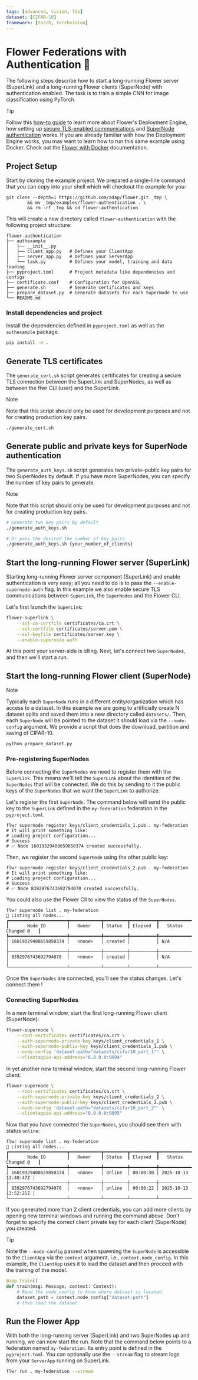 ```yaml
---
tags: [advanced, vision, fds]
dataset: [CIFAR-10]
framework: [torch, torchvision]
---
```


# Flower Federations with Authentication 🧪

The following steps describe how to start a long-running Flower server (SuperLink) and a long-running Flower clients (SuperNode) with authentication enabled. The task is to train a simple CNN for image classification using PyTorch.

> [!TIP]
> Follow this [how-to guide](https://flower.ai/docs/framework/how-to-run-flower-with-deployment-engine.html) to learn more about Flower's Deployment Engine, how setting up [secure TLS-enabled communications](https://flower.ai/docs/framework/how-to-enable-tls-connections.html) and [SuperNode authentication](https://flower.ai/docs/framework/how-to-authenticate-supernodes.html) works. If you are already familiar with how the Deployment Engine works, you may want to learn how to run this same example using Docker. Check out the [Flower with Docker](https://flower.ai/docs/framework/docker/index.html) documentation.

## Project Setup

Start by cloning the example project. We prepared a single-line command that you can copy into your shell which will checkout the example for you:

```shell
git clone --depth=1 https://github.com/adap/flower.git _tmp \
        && mv _tmp/examples/flower-authentication . \
        && rm -rf _tmp && cd flower-authentication
```

This will create a new directory called `flower-authentication` with the following project structure:

```shell
flower-authentication
├── authexample
│   ├── __init__.py
│   ├── client_app.py   # Defines your ClientApp
│   ├── server_app.py   # Defines your ServerApp
│   └── task.py         # Defines your model, training and data loading
├── pyproject.toml      # Project metadata like dependencies and configs
├── certificate.conf    # Configuration for OpenSSL
├── generate.sh         # Generate certificates and keys
├── prepare_dataset.py  # Generate datasets for each SuperNode to use
└── README.md
```

### Install dependencies and project

Install the dependencies defined in `pyproject.toml` as well as the `authexample` package.

```bash
pip install -e .
```

## Generate TLS certificates

The `generate_cert.sh` script generates certificates for creating a secure TLS connection between the SuperLink and SuperNodes, as well as between the flwr CLI (user) and the SuperLink.

> [!NOTE]
> Note that this script should only be used for development purposes and not for creating production key pairs.

```bash
./generate_cert.sh
```

## Generate public and private keys for SuperNode authentication

The `generate_auth_keys.sh` script generates two private–public key pairs for two SuperNodes by default. If you have more SuperNodes, you can specify the number of key pairs to generate.

> [!NOTE]
> Note that this script should only be used for development purposes and not for creating production key pairs.

```bash
# Generate two key pairs by default
./generate_auth_keys.sh

# Or pass the desired the number of key pairs
./generate_auth_keys.sh {your_number_of_clients}
```

## Start the long-running Flower server (SuperLink)

Starting long-running Flower server component (SuperLink) and enable authentication is very easy; all you need to do is to pass the `--enable-supernode-auth` flag. In this example we also enable secure TLS communications between `SuperLink`, the `SuperNodes` and the Flower CLI.

Let's first launch the `SuperLink`:

```bash
flower-superlink \
    --ssl-ca-certfile certificates/ca.crt \
    --ssl-certfile certificates/server.pem \
    --ssl-keyfile certificates/server.key \
    --enable-supernode-auth
```

At this point your server-side is idling. Next, let's connect two `SuperNode`s, and then we'll start a run.

## Start the long-running Flower client (SuperNode)

> [!NOTE]
> Typically each `SuperNode` runs in a different entity/organization which has access to a dataset. In this example we are going to artificially create N dataset splits and saved them into a new directory called `datasets/`. Then, each `SuperNode` will be pointed to the dataset it should load via the `--node-config` argument. We provide a script that does the download, partition and saving of CIFAR-10.

```bash
python prepare_dataset.py
```

### Pre-registering SuperNodes

Before connecting the `SuperNodes` we need to register them with the `SuperLink`. This means we'll tell the `SuperLink` about the identities of the `SuperNodes` that will be connected. We do this by sending to it the public keys of the `SuperNodes` that we want the `SuperLink` to authorize.

Let's register the first `SuperNode`. The command below will send the public key to the `SuperLink` defined in the `my-federation` federation in the `pyproject.toml`.

```shell
flwr supernode register keys/client_credentials_1.pub . my-federation
# It will print something like:
# Loading project configuration...
# Success
# ✅ Node 16019329408659850374 created successfully.
```

Then, we register the second `SuperNode` using the other public key:

```shell
flwr supernode register keys/client_credentials_2.pub . my-federation
# It will print something like:
# Loading project configuration...
# Success
# ✅ Node 8392976743692794070 created successfully.
```

You could also use the Flower ClI to view the status of the `SuperNodes`.

```shell
flwr supernode list . my-federation
📄 Listing all nodes...
┏━━━━━━━━━━━━━━━━━━━━━━┳━━━━━━━━━━━━┳━━━━━━━━━┳━━━━━━━━━━┳━━━━━━━━━━━━━━━━━━━━━━┓
┃       Node ID        ┃   Owner    ┃ Status  ┃ Elapsed  ┃   Status Changed @   ┃
┡━━━━━━━━━━━━━━━━━━━━━━╇━━━━━━━━━━━━╇━━━━━━━━━╇━━━━━━━━━━╇━━━━━━━━━━━━━━━━━━━━━━┩
│ 16019329408659850374 │   <none>   │ created │          │ N/A                  │
├──────────────────────┼────────────┼─────────┼──────────┼──────────────────────┤
│ 8392976743692794070  │   <none>   │ created │          │ N/A                  │
└──────────────────────┴────────────┴─────────┴──────────┴──────────────────────┘
```

Once the `SuperNodes` are connected, you'll see the status changes. Let's connect them !

### Connecting SuperNodes

In a new terminal window, start the first long-running Flower client (SuperNode):

```bash
flower-supernode \
    --root-certificates certificates/ca.crt \
    --auth-supernode-private-key keys/client_credentials_1 \
    --auth-supernode-public-key keys/client_credentials_1.pub \
    --node-config 'dataset-path="datasets/cifar10_part_1"' \
    --clientappio-api-address="0.0.0.0:9094"
```

In yet another new terminal window, start the second long-running Flower client:

```bash
flower-supernode \
    --root-certificates certificates/ca.crt \
    --auth-supernode-private-key keys/client_credentials_2 \
    --auth-supernode-public-key keys/client_credentials_2.pub \
    --node-config 'dataset-path="datasets/cifar10_part_2"' \
    --clientappio-api-address="0.0.0.0:9095"
```

Now that you have connected the `SuperNodes`, you should see them with status `online`:

```shell
flwr supernode list . my-federation
📄 Listing all nodes...
┏━━━━━━━━━━━━━━━━━━━━━━┳━━━━━━━━━━━━┳━━━━━━━━━┳━━━━━━━━━━┳━━━━━━━━━━━━━━━━━━━━━━┓
┃       Node ID        ┃   Owner    ┃ Status  ┃ Elapsed  ┃   Status Changed @   ┃
┡━━━━━━━━━━━━━━━━━━━━━━╇━━━━━━━━━━━━╇━━━━━━━━━╇━━━━━━━━━━╇━━━━━━━━━━━━━━━━━━━━━━┩
│ 16019329408659850374 │   <none>   │ online  │ 00:00:30 │ 2025-10-13 13:40:47Z │
├──────────────────────┼────────────┼─────────┼──────────┼──────────────────────┤
│ 8392976743692794070  │   <none>   │ online  │ 00:00:22 │ 2025-10-13 13:52:21Z │
└──────────────────────┴────────────┴─────────┴──────────┴──────────────────────┘
```

If you generated more than 2 client credentials, you can add more clients by opening new terminal windows and running the command
above. Don't forget to specify the correct client private key for each client (SuperNode) you created.

> [!TIP]
> Note the `--node-config` passed when spawning the `SuperNode` is accessible to the `ClientApp` via the `context` argument, i.e., `context.node_config`. In this example, the `ClientApp` uses it to load the dataset and then proceed with the training of the model.
>
> ```python
> @app.train()
> def train(msg: Message, context: Context):
>     # Read the node_config to know where dataset is located
>     dataset_path = context.node_config["dataset-path"]
>     # then load the dataset
> ```

## Run the Flower App

With both the long-running server (SuperLink) and two SuperNodes up and running, we can now start the run. Note that the command below points to a federation named `my-federation`. Its entry point is defined in the `pyproject.toml`. You can optionally use the `--stream` flag to stream logs from your `ServerApp` running on SuperLink.

```bash
flwr run . my-federation --stream
```
